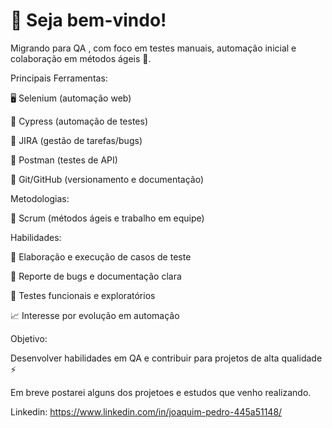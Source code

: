 # 👋 Seja bem-vindo!
Migrando para QA , com foco em testes manuais, automação inicial e colaboração em métodos ágeis 🚀.

Principais Ferramentas:

🖥️ Selenium (automação web)

🧩 Cypress (automação de testes)

📝 JIRA (gestão de tarefas/bugs)

🔗 Postman (testes de API)

💾 Git/GitHub (versionamento e documentação)

Metodologias:

🔄 Scrum (métodos ágeis e trabalho em equipe)

Habilidades:

🎯 Elaboração e execução de casos de teste

🐞 Reporte de bugs e documentação clara

🧪 Testes funcionais e exploratórios

📈 Interesse por evolução em automação

Objetivo:

Desenvolver habilidades em QA e contribuir para projetos de alta qualidade ⚡

Em breve postarei alguns dos projetoes e estudos que venho realizando. 

Linkedin:
https://www.linkedin.com/in/joaquim-pedro-445a51148/
